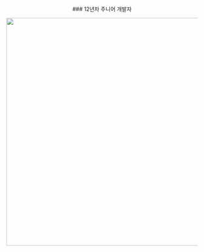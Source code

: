 <div align="center">
### 12년차 주니어 개발자
  
<a href="https://www.solve-nyang.com"><img src="https://api.solve-nyang.com/compose/yklovejesus" width="1200" height="600"/></a>
</div>
